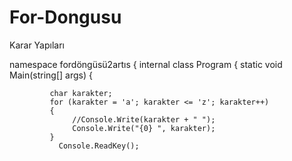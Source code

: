 # For-Dongusu
Karar Yapıları

namespace fordöngüsü2artıs
{
    internal class Program
    {
        static void Main(string[] args)
        {

             char karakter;
             for (karakter = 'a'; karakter <= 'z'; karakter++)
             {
                  //Console.Write(karakter + " "); 
                  Console.Write("{0} ", karakter);
             }
               Console.ReadKey();
            
